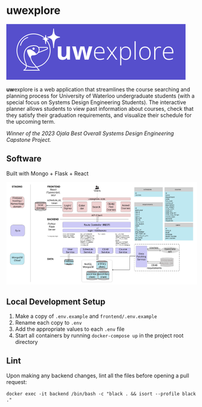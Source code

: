 # uwexplore

![uwexplore logo](./assets/uwexplore_logo.png)

**uw**explore is a web application that streamlines the course searching and planning process for University of Waterloo undergraduate students (with a special focus on Systems Design Engineering Students). The interactive planner allows students to view past information about courses, check that they satisfy their graduation requirements, and visualize their schedule for the upcoming term.

_Winner of the 2023 Ojala Best Overall Systems Design Engineering Capstone Project._

## Software

Built with Mongo + Flask + React

![software architecture diagram](./assets/software_arch_diagram.png)

## Local Development Setup

1. Make a copy of `.env.example` and `frontend/.env.example`
2. Rename each copy to `.env`
3. Add the appropriate values to each `.env` file
4. Start all containers by running `docker-compose up` in the project root directory

## Lint

Upon making any backend changes, lint all the files before opening a pull request:

```
docker exec -it backend /bin/bash -c "black . && isort --profile black ."
```
